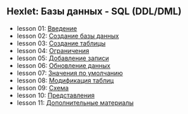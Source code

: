 

## Hexlet: Базы данных - SQL (DDL/DML)

- lesson 01: [Введение](cource-03-DDL-DML/)
- lesson 02: [Создание базы данных](cource-03-DDL-DML/)
- lesson 03: [Создание таблицы](cource-03-DDL-DML/)
- lesson 04: [Ограничения](cource-03-DDL-DML/)
- lesson 05: [Добавление записи](cource-03-DDL-DML/)
- lesson 06: [Обновление данных](cource-03-DDL-DML/)
- lesson 07: [Значения по умолчанию](cource-03-DDL-DML/)
- lesson 08: [Модификация таблиц](cource-03-DDL-DML/)
- lesson 09: [Схема](cource-03-DDL-DML/)
- lesson 10: [Представления](cource-03-DDL-DML/)
- lesson 11: [Дополнительные материалы](cource-03-DDL-DML/)
